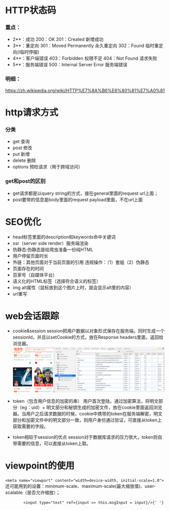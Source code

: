 # HTTP状态码
### 重点：
- 2**：成功
200：OK
201：Created 新增成功
- 3**：重定向
301：Moved Permanently 永久重定向
302：Found 临时重定向(l临时停服)
- 4**：客户端错误
403：Forbidden 权限不足
404：Not Found 请求失败
- 5**：服务端错误
500：Internal Server Error 服务端错误

### 明细：
https://zh.wikipedia.org/wiki/HTTP%E7%8A%B6%E6%80%81%E7%A0%81


# http请求方式
### 分类
- get 查询
- post 修改
- put 新增
- delete 删除
- options 预检请求（用于跨域访问）

### get和post的区别
- get请求都是以query string的方式，接在general里面的request url上面；
- post要带的信息是body里面的request payload里面，不在url上面

# SEO优化
- head标签里面的description和keywords命中关键词
- ssr（server side render）服务端渲染
- 伪静态:伪静态是给爬虫准备一份纯HTML
- 用户停留页面时长
- 外链：其他页面对于当前页面的引用
违规操作：（1）套娃（2）伪静态
- 页面存在的时间
- 百家号（自媒体平台）
- 语义化的HTML标签（选择符合语义的标签）
- img alt属性（鼠标放到这个图片上时，就会显示alt里的内容）
- url重写

# web会话跟踪
- cookie&session
session把用户数据以对象形式保存在服务端，同时生成一个sessionId，并且以setCookie的方式，放在Response headers里面，返回给浏览器。
![cookie](../image/cookies&session.png)

- token（包含用户信息的加密的串）
用户首次登陆，通过加密算法，将明文部分（eg：uid）+ 明文部分和秘钥生成的加密文件，放在cookie里面返回浏览器。当用户之后请求数据的时候，cookie中携带的token在服务端解密，明文部分和加密文件中的明文部分一致，则用户身份通过验证，可直接从token上获取需要的字段。

- token相较于session的优点
session对于数据库请求的压力很大，token则自带需要的信息，可以直接从token上取。

# viewpoint的使用
``` <meta name="viewport" content="width=device-width, initial-scale=1.0"> ```
还可能用到的设置：minimum-scale、maximum-scale(最大缩放值)、user-scalable（是否允许缩放）；

            <input type="text" ref={input => this.msgInput = input}/>{' '}